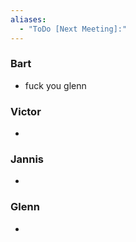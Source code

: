 ```yaml
---
aliases:
  - "ToDo [Next Meeting]:"
---
```

### Bart
- fuck you glenn
### Victor
- 
### Jannis
- 
### Glenn
- 

